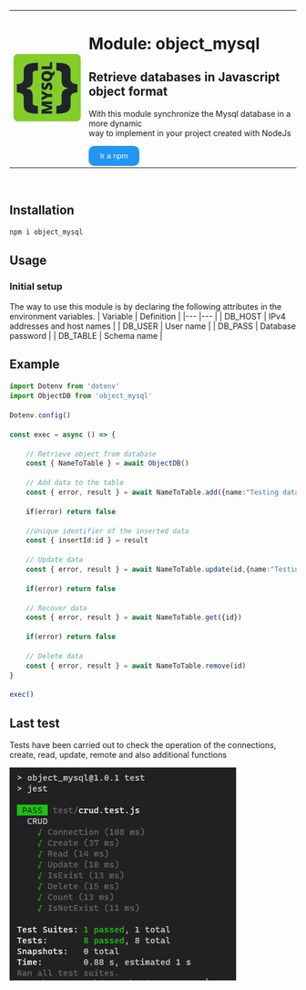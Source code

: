 <table border="0">
 <tr>
    <td><img src="doc/img/{mysql}.png" alt="object_mysql" style="width:200px;"/></td>
    <td> 
    <h1>Module: object_mysql</h1>
    <h2>Retrieve databases in Javascript object format</h2>
    <p>With this module synchronize the Mysql database in a more dynamic<br> way to implement in your project created with NodeJs</p>
    <button name="button" style="background:#2196f3; color:white; border:none; padding:10px 20px; border-radius:10px; cursor:pointer;" onclick="https://www.npmjs.com/package/object_mysql">Ir a npm</button>
    </td>
 </tr>
</table>
<br>

## Installation

```sh
npm i object_mysql
```

## Usage
### Initial setup
The way to use this module is by declaring the following attributes in the environment variables.
| Variable  | Definition |
|---        |--- |
| DB_HOST   | IPv4 addresses and host names |
| DB_USER   | User name |
| DB_PASS   | Database password |
| DB_TABLE  | Schema name |

## Example
```ts
import Dotenv from 'dotenv'
import ObjectDB from 'object_mysql'

Dotenv.config()

const exec = async () => {

    // Retrieve object from database
    const { NameToTable } = await ObjectDB() 

    // Add data to the table
    const { error, result } = await NameToTable.add({name:"Testing data"})

    if(error) return false 

    //Unique identifier of the inserted data
    const { insertId:id } = result

    // Update data
    const { error, result } = await NameToTable.update(id,{name:"Testing data 2"})

    if(error) return false

    // Recover data
    const { error, result } = await NameToTable.get({id})

    if(error) return false

    // Delete data
    const { error, result } = await NameToTable.remove(id)
}

exec()
```

## Last test

Tests have been carried out to check the operation of the connections, create, read, update, remote and also additional functions

![alt text](doc/img/test.PNG)